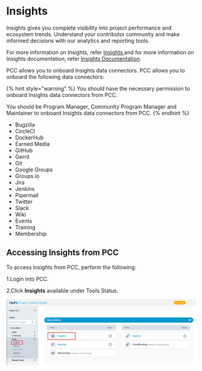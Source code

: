 # Insights

Insights gives you complete visibility into project performance and ecosystem trends. Understand your contributor community and make informed decisions with our analytics and reporting tools.

For more information on Insights, refer [Insights ](https://lfx.linuxfoundation.org/tools/insights)and for more information on Insights documentation, refer [Insights Documentation](https://docs.linuxfoundation.org/lfx/insights).&#x20;

PCC allows you to onboard Insights data connectors. PCC allows you to onboard the following data connectors:

{% hint style="warning" %}
You should have the necessary permission to onboard Insights data connectors from PCC.&#x20;

You should be Program Manager, Community Program Manager and Maintainer to onboard Insights data connectors from PCC.
{% endhint %}

* Bugzilla
* CircleCI
* DockerHub
* Earned Media&#x20;
* GitHub
* Gerrit
* Git
* Google Groups
* Groups.io
* Jira
* Jenkins
* Pipermail
* Twitter
* Slack&#x20;
* Wiki
* Events
* Training&#x20;
* Membership&#x20;

## Accessing Insights from PCC

To access Insights from PCC, perform the following:

1.Login into PCC.&#x20;

2.Click **Insights** available under Tools Status.&#x20;

![Insights](<../../../.gitbook/assets/Insights (1).png>)



